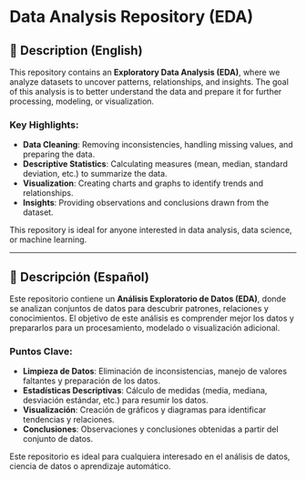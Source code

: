# Data Analysis Repository (EDA)

## 📄 Description (English)
This repository contains an **Exploratory Data Analysis (EDA)**, where we analyze datasets to uncover patterns, relationships, and insights. The goal of this analysis is to better understand the data and prepare it for further processing, modeling, or visualization. 

### Key Highlights:
- **Data Cleaning**: Removing inconsistencies, handling missing values, and preparing the data.
- **Descriptive Statistics**: Calculating measures (mean, median, standard deviation, etc.) to summarize the data.
- **Visualization**: Creating charts and graphs to identify trends and relationships.
- **Insights**: Providing observations and conclusions drawn from the dataset.

This repository is ideal for anyone interested in data analysis, data science, or machine learning.

---

## 📄 Descripción (Español)
Este repositorio contiene un **Análisis Exploratorio de Datos (EDA)**, donde se analizan conjuntos de datos para descubrir patrones, relaciones y conocimientos. El objetivo de este análisis es comprender mejor los datos y prepararlos para un procesamiento, modelado o visualización adicional.

### Puntos Clave:
- **Limpieza de Datos**: Eliminación de inconsistencias, manejo de valores faltantes y preparación de los datos.
- **Estadísticas Descriptivas**: Cálculo de medidas (media, mediana, desviación estándar, etc.) para resumir los datos.
- **Visualización**: Creación de gráficos y diagramas para identificar tendencias y relaciones.
- **Conclusiones**: Observaciones y conclusiones obtenidas a partir del conjunto de datos.

Este repositorio es ideal para cualquiera interesado en el análisis de datos, ciencia de datos o aprendizaje automático.




